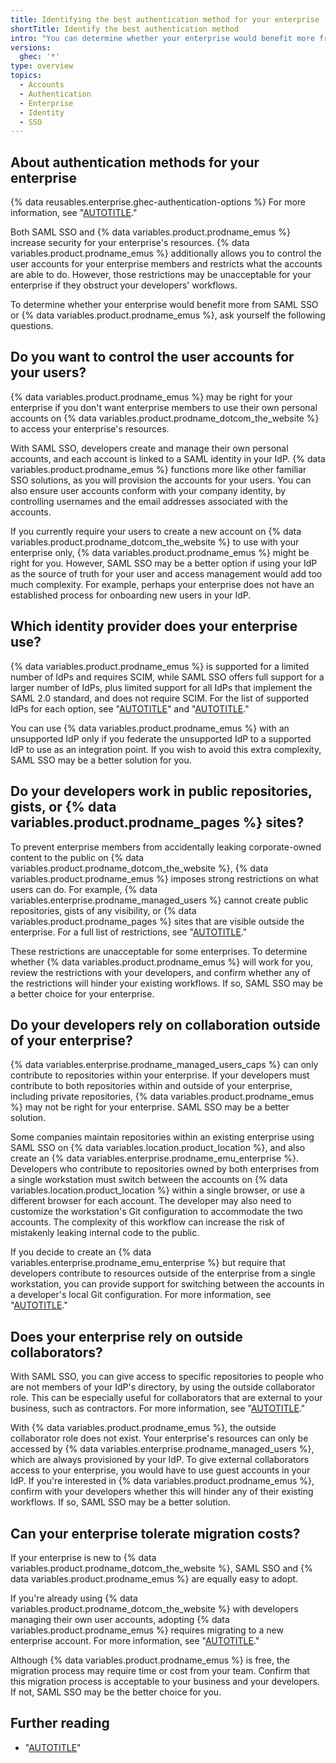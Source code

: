 ```yaml
---
title: Identifying the best authentication method for your enterprise
shortTitle: Identify the best authentication method
intro: "You can determine whether your enterprise would benefit more from SAML SSO or {% data variables.product.prodname_emus %} by asking yourself some questions about your enterprise's needs and workflows."
versions:
  ghec: '*'
type: overview
topics:
  - Accounts
  - Authentication
  - Enterprise
  - Identity
  - SSO
---
```


## About authentication methods for your enterprise

{% data reusables.enterprise.ghec-authentication-options %} For more information, see "[AUTOTITLE](/admin/identity-and-access-management/managing-iam-for-your-enterprise/about-authentication-for-your-enterprise)."

Both SAML SSO and {% data variables.product.prodname_emus %} increase security for your enterprise's resources. {% data variables.product.prodname_emus %} additionally allows you to control the user accounts for your enterprise members and restricts what the accounts are able to do. However, those restrictions may be unacceptable for your enterprise if they obstruct your developers' workflows.

To determine whether your enterprise would benefit more from SAML SSO or {% data variables.product.prodname_emus %}, ask yourself the following questions.

## Do you want to control the user accounts for your users?

{% data variables.product.prodname_emus %} may be right for your enterprise if you don't want enterprise members to use their own personal accounts on {% data variables.product.prodname_dotcom_the_website %} to access your enterprise's resources.

With SAML SSO, developers create and manage their own personal accounts, and each account is linked to a SAML identity in your IdP. {% data variables.product.prodname_emus %} functions more like other familiar SSO solutions, as you will provision the accounts for your users. You can also ensure user accounts conform with your company identity, by controlling usernames and the email addresses associated with the accounts.

If you currently require your users to create a new account on {% data variables.product.prodname_dotcom_the_website %} to use with your enterprise only, {% data variables.product.prodname_emus %} might be right for you. However, SAML SSO may be a better option if using your IdP as the source of truth for your user and access management would add too much complexity. For example, perhaps your enterprise does not have an established process for onboarding new users in your IdP.

## Which identity provider does your enterprise use?

{% data variables.product.prodname_emus %} is supported for a limited number of IdPs and requires SCIM, while SAML SSO offers full support for a larger number of IdPs, plus limited support for all IdPs that implement the SAML 2.0 standard, and does not require SCIM. For the list of supported IdPs for each option, see "[AUTOTITLE](/admin/identity-and-access-management/using-enterprise-managed-users-for-iam/about-enterprise-managed-users#identity-provider-support)" and "[AUTOTITLE](/admin/identity-and-access-management/using-saml-for-enterprise-iam/about-saml-for-enterprise-iam#supported-idps)."

You can use {% data variables.product.prodname_emus %} with an unsupported IdP only if you federate the unsupported IdP to a supported IdP to use as an integration point. If you wish to avoid this extra complexity, SAML SSO may be a better solution for you.

## Do your developers work in public repositories, gists, or {% data variables.product.prodname_pages %} sites?

To prevent enterprise members from accidentally leaking corporate-owned content to the public on {% data variables.product.prodname_dotcom_the_website %}, {% data variables.product.prodname_emus %} imposes strong restrictions on what users can do. For example, {% data variables.enterprise.prodname_managed_users %} cannot create public repositories, gists of any visibility, or {% data variables.product.prodname_pages %} sites that are visible outside the enterprise. For a full list of restrictions, see "[AUTOTITLE](/admin/identity-and-access-management/using-enterprise-managed-users-for-iam/about-enterprise-managed-users#abilities-and-restrictions-of-managed-users)."

These restrictions are unacceptable for some enterprises. To determine whether {% data variables.product.prodname_emus %} will work for you, review the restrictions with your developers, and confirm whether any of the restrictions will hinder your existing workflows. If so, SAML SSO may be a better choice for your enterprise.

## Do your developers rely on collaboration outside of your enterprise?

{% data variables.enterprise.prodname_managed_users_caps %} can only contribute to repositories within your enterprise. If your developers must contribute to both repositories within and outside of your enterprise, including private repositories, {% data variables.product.prodname_emus %} may not be right for your enterprise. SAML SSO may be a better solution.

Some companies maintain repositories within an existing enterprise using SAML SSO on {% data variables.location.product_location %}, and also create an {% data variables.enterprise.prodname_emu_enterprise %}. Developers who contribute to repositories owned by both enterprises from a single workstation must switch between the accounts on {% data variables.location.product_location %} within a single browser, or use a different browser for each account. The developer may also need to customize the workstation's Git configuration to accommodate the two accounts. The complexity of this workflow can increase the risk of mistakenly leaking internal code to the public.

If you decide to create an {% data variables.enterprise.prodname_emu_enterprise %} but require that developers contribute to resources outside of the enterprise from a single workstation, you can provide support for switching between the accounts in a developer's local Git configuration. For more information, see "[AUTOTITLE](/admin/identity-and-access-management/using-enterprise-managed-users-for-iam/about-enterprise-managed-users#supporting-developers-with-multiple-user-accounts-on-githubcom)."

## Does your enterprise rely on outside collaborators?

With SAML SSO, you can give access to specific repositories to people who are not members of your IdP's directory, by using the outside collaborator role. This can be especially useful for collaborators that are external to your business, such as contractors. For more information, see "[AUTOTITLE](/organizations/managing-user-access-to-your-organizations-repositories/managing-outside-collaborators/adding-outside-collaborators-to-repositories-in-your-organization)."

With {% data variables.product.prodname_emus %}, the outside collaborator role does not exist. Your enterprise's resources can only be accessed by {% data variables.enterprise.prodname_managed_users %}, which are always provisioned by your IdP. To give external collaborators access to your enterprise, you would have to use guest accounts in your IdP. If you're interested in {% data variables.product.prodname_emus %}, confirm with your developers whether this will hinder any of their existing workflows. If so, SAML SSO may be a better solution.

## Can your enterprise tolerate migration costs?

If your enterprise is new to {% data variables.product.prodname_dotcom_the_website %}, SAML SSO and {% data variables.product.prodname_emus %} are equally easy to adopt.

If you're already using {% data variables.product.prodname_dotcom_the_website %} with developers managing their own user accounts, adopting {% data variables.product.prodname_emus %} requires migrating to a new enterprise account. For more information, see "[AUTOTITLE](/admin/identity-and-access-management/using-enterprise-managed-users-for-iam/about-enterprise-managed-users#getting-started-with-enterprise-managed-users)."

Although {% data variables.product.prodname_emus %} is free, the migration process may require time or cost from your team. Confirm that this migration process is acceptable to your business and your developers. If not, SAML SSO may be the better choice for you.

## Further reading

- "[AUTOTITLE](/admin/identity-and-access-management/using-saml-for-enterprise-iam/deciding-whether-to-configure-saml-for-your-enterprise-or-your-organizations)"